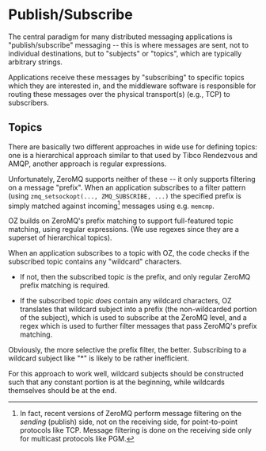 # Publish/Subscribe
The central paradigm for many distributed messaging applications is "publish/subscribe" messaging -- this is where messages are sent, not to individual destinations, but to "subjects" or "topics", which are typically arbitrary strings.

Applications receive these messages by "subscribing" to specific topics which they are interested in, and the middleware software is responsible for routing these messages over the physical transport(s) (e.g., TCP) to subscribers.

## Topics

There are basically two different approaches in wide use for defining topics: one is a hierarchical approach similar to that used by Tibco Rendezvous and AMQP, another approach is regular expressions.   

Unfortunately, ZeroMQ supports neither of these -- it only supports filtering on a message "prefix".  When an application subscribes to a filter pattern (using `zmq_setsockopt(..., ZMQ_SUBSCRIBE, ...)` the specified prefix is simply matched against incoming[^pubfilt] messages using e.g. `memcmp`.  

OZ builds on ZeroMQ's prefix matching to support full-featured topic matching, using regular expressions.  (We use regexes since they are a superset of hierarchical topics).

When an application subscribes to a topic with OZ, the code checks if the subscribed topic contains any "wildcard" characters.

- If not, then the subscribed topic *is* the prefix, and only regular ZeroMQ prefix matching is required.

- If the subscribed topic *does* contain any wildcard characters, OZ translates that wildcard subject into a prefix (the non-wildcarded portion of the subject), which is used to subscribe at the ZeroMQ level, and a regex which is used to further filter messages that pass ZeroMQ's prefix matching.

Obviously, the more selective the prefix filter, the better.  Subscribing to a wildcard subject like "*" is likely to be rather inefficient.

For this approach to work well, wildcard subjects should be constructed such that any constant portion is at the beginning, while wildcards themselves should be at the end.

[^pubfilt]:  In fact, recent versions of ZeroMQ perform message filtering on the *sending* (publish) side, not on the receiving side, for point-to-point protocols like TCP.  Message filtering is done on the receiving side only for multicast protocols like PGM.
